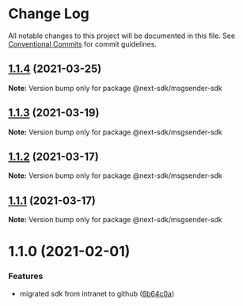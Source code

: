 # Change Log

All notable changes to this project will be documented in this file.
See [Conventional Commits](https://conventionalcommits.org) for commit guidelines.

## [1.1.4](https://github.com/easyops-cn/next-providers/compare/@next-sdk/msgsender-sdk@1.1.3...@next-sdk/msgsender-sdk@1.1.4) (2021-03-25)

**Note:** Version bump only for package @next-sdk/msgsender-sdk

## [1.1.3](https://github.com/easyops-cn/next-providers/compare/@next-sdk/msgsender-sdk@1.1.2...@next-sdk/msgsender-sdk@1.1.3) (2021-03-19)

**Note:** Version bump only for package @next-sdk/msgsender-sdk

## [1.1.2](https://github.com/easyops-cn/next-providers/compare/@next-sdk/msgsender-sdk@1.1.1...@next-sdk/msgsender-sdk@1.1.2) (2021-03-17)

**Note:** Version bump only for package @next-sdk/msgsender-sdk

## [1.1.1](https://github.com/easyops-cn/next-providers/compare/@next-sdk/msgsender-sdk@1.1.0...@next-sdk/msgsender-sdk@1.1.1) (2021-03-17)

**Note:** Version bump only for package @next-sdk/msgsender-sdk

# 1.1.0 (2021-02-01)

### Features

- migrated sdk from intranet to github ([6b64c0a](https://github.com/easyops-cn/next-providers/commit/6b64c0af35b7ac5b7df5459aa577b87e84d75aa0))
